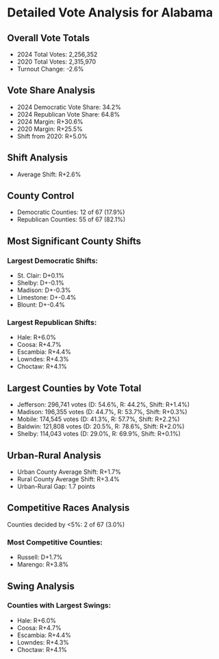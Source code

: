 # Detailed Vote Analysis for Alabama

## Overall Vote Totals

* 2024 Total Votes: 2,256,352
* 2020 Total Votes: 2,315,970
* Turnout Change: -2.6%

## Vote Share Analysis

* 2024 Democratic Vote Share: 34.2%
* 2024 Republican Vote Share: 64.8%
* 2024 Margin: R+30.6%
* 2020 Margin: R+25.5%
* Shift from 2020: R+5.0%

## Shift Analysis

* Average Shift: R+2.6%

## County Control

* Democratic Counties: 12 of 67 (17.9%)
* Republican Counties: 55 of 67 (82.1%)

## Most Significant County Shifts

### Largest Democratic Shifts:
* St. Clair: D+0.1%
* Shelby: D+-0.1%
* Madison: D+-0.3%
* Limestone: D+-0.4%
* Blount: D+-0.4%

### Largest Republican Shifts:
* Hale: R+6.0%
* Coosa: R+4.7%
* Escambia: R+4.4%
* Lowndes: R+4.3%
* Choctaw: R+4.1%

## Largest Counties by Vote Total

* Jefferson: 296,741 votes (D: 54.6%, R: 44.2%, Shift: R+1.4%)
* Madison: 196,355 votes (D: 44.7%, R: 53.7%, Shift: R+0.3%)
* Mobile: 174,545 votes (D: 41.3%, R: 57.7%, Shift: R+2.2%)
* Baldwin: 121,808 votes (D: 20.5%, R: 78.6%, Shift: R+2.0%)
* Shelby: 114,043 votes (D: 29.0%, R: 69.9%, Shift: R+0.1%)

## Urban-Rural Analysis

* Urban County Average Shift: R+1.7%
* Rural County Average Shift: R+3.4%
* Urban-Rural Gap: 1.7 points

## Competitive Races Analysis

Counties decided by <5%: 2 of 67 (3.0%)

### Most Competitive Counties:
* Russell: D+1.7%
* Marengo: R+3.8%

## Swing Analysis

### Counties with Largest Swings:
* Hale: R+6.0%
* Coosa: R+4.7%
* Escambia: R+4.4%
* Lowndes: R+4.3%
* Choctaw: R+4.1%
